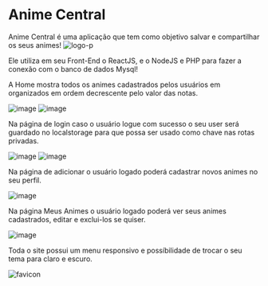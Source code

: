 # Anime Central
Anime Central é uma aplicação que tem como objetivo salvar e compartilhar os seus animes!
![logo-p](https://user-images.githubusercontent.com/69636549/216475176-2b60f732-880e-4ba8-97f1-9f328a668b16.png)

Ele utiliza em seu Front-End o ReactJS, e o NodeJS e PHP para fazer a conexão com o banco de dados Mysql!

A Home mostra todos os animes cadastrados pelos usuários em organizados em ordem decrescente pelo valor das notas.

![image](https://user-images.githubusercontent.com/69636549/216475469-9ea67f10-6747-4238-b048-8fda1701c1c3.png)
![image](https://user-images.githubusercontent.com/69636549/216476258-22824738-e9a3-4bb7-b73b-8befe50e3dd4.png)

Na página de login caso o usuário logue com sucesso o seu user será guardado no localstorage para que possa ser usado como chave nas rotas privadas.

![image](https://user-images.githubusercontent.com/69636549/216476547-fa6b11ae-87e0-4015-948a-b94343e3a37d.png)
![image](https://user-images.githubusercontent.com/69636549/216476598-38c23945-c85e-405b-8493-5a3029aa5e4f.png)

Na página de adicionar o usuário logado poderá cadastrar novos animes no seu perfil.

![image](https://user-images.githubusercontent.com/69636549/216476990-6fbc3748-473f-4241-abfc-8f91a23019e4.png)

Na página Meus Animes o usuário logado poderá ver seus animes cadastrados, editar e exclui-los se quiser.

![image](https://user-images.githubusercontent.com/69636549/216476811-38e0b551-843e-4be0-8ac7-6d70323dfd5d.png)

Toda o site possui um menu responsivo e possíbilidade de trocar o seu tema para claro e escuro.

![favicon](https://user-images.githubusercontent.com/69636549/216477512-f4087e28-eb43-439d-be05-d311bfd269d9.png)

